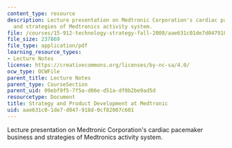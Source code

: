 ```yaml
---
content_type: resource
description: Lecture presentation on Medtronic Corporation's cardiac pacemaker business
  and strategies of Medtronics activity system.
file: /courses/15-912-technology-strategy-fall-2008/aae631c01de7d047918d0cf82007c601_lec_17.pdf
file_size: 237869
file_type: application/pdf
learning_resource_types:
- Lecture Notes
license: https://creativecommons.org/licenses/by-nc-sa/4.0/
ocw_type: OCWFile
parent_title: Lecture Notes
parent_type: CourseSection
parent_uid: 09ebf9f5-7f5a-d06e-d51a-df0b2be9ad5d
resourcetype: Document
title: Strategy and Product Development at Medtronic
uid: aae631c0-1de7-d047-918d-0cf82007c601
---
```

Lecture presentation on Medtronic Corporation's cardiac pacemaker business and strategies of Medtronics activity system.